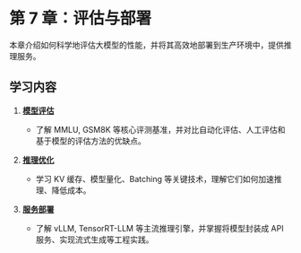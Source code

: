 # 第 7 章：评估与部署

本章介绍如何科学地评估大模型的性能，并将其高效地部署到生产环境中，提供推理服务。

## 学习内容

1.  [**模型评估**](./01-模型评估.md)
    *   了解 MMLU, GSM8K 等核心评测基准，并对比自动化评估、人工评估和基于模型的评估方法的优缺点。

2.  [**推理优化**](./02-推理优化.md)
    *   学习 KV 缓存、模型量化、Batching 等关键技术，理解它们如何加速推理、降低成本。

3.  [**服务部署**](./03-服务部署.md)
    *   了解 vLLM, TensorRT-LLM 等主流推理引擎，并掌握将模型封装成 API 服务、实现流式生成等工程实践。